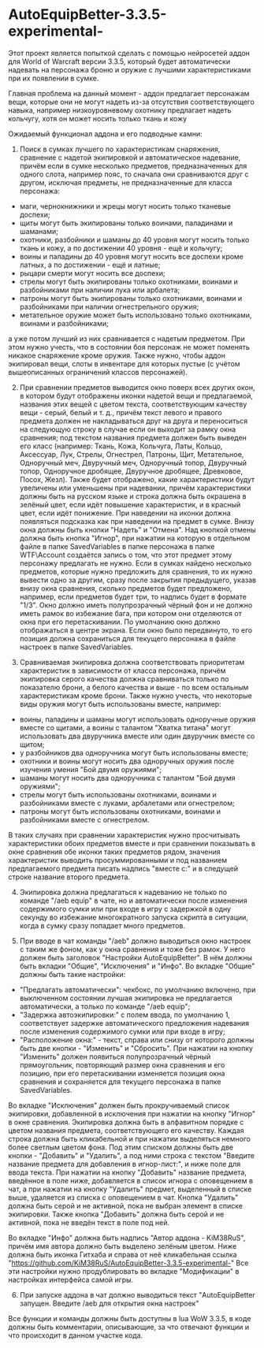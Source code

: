 # AutoEquipBetter-3.3.5-experimental-
Этот проект является попыткой сделать с помощью нейросетей аддон для World of Warcraft версии 3.3.5, который будет автоматически надевать на персонажа броню и оружие с лучшими характеристиками при их появлении в сумке.

Главная проблема на данный момент - аддон предлагает персонажам вещи, которые они не могут надеть из-за отсутствия соответствующего навыка, например низкоуровневому охотнику предлагает надеть кольчугу, хотя он может носить только ткань и кожу

Ожидаемый функционал аддона и его подводные камни:
1) Поиск в сумках лучшего по характеристикам снаряжения, сравнение с надетой экипировкой и автоматическое надевание, причём если в сумке несколько предметов, предназначенных для одного слота, например пояс, то сначала они сравниваются друг с другом, исключая предметы, не предназначенные для класса персонажа: 
- маги, чернокнижники и жрецы могут носить только тканевые доспехи;
- щиты могут быть экипированы только воинами, паладинами и шаманами;
- охотники, разбойники и шаманы до 40 уровня могут носить только ткань и кожу, а по достижении 40 уровня - ещё и кольчугу;
- воины и паладины до 40 уровня могут носить все доспехи кроме латных, а по достижении - ещё и латные;
- рыцари смерти могут носить все доспехи;
- стрелы могут быть экипированы только охотниками, воинами и разбойниками при наличии лука или арбалета;
- патроны могут быть экипированы только охотниками, воинами и разбойниками при наличии огнестрельного оружия;
- метательное оружие может быть использовано только охотниками, воинами и разбойниками;

а уже потом лучший из них сравнивается с надетым предметом.
При этом нужно учесть, что в состоянии боя персонаж не может поменять никакое снаряжение кроме оружия.
Также нужно, чтобы аддон экипировал вещи, слоты в инвентаре для которых пустые (с учётом вышеописанных ограничений классов персонажей).

2) При сравнении предметов выводится окно поверх всех других окон, в котором будут отображены иконки надетой вещи и предлагаемой, названия этих вещей с цветом текста, соответствующим качеству вещи - серый, белый и т. д., причём текст левого и правого предмета должен не накладываться друг на друга и переноситься на следующую строку в случае если он выходит за рамку окна сравнения; под текстом названия предмета должен быть выведен его класс (например: Ткань, Кожа, Кольчуга, Латы, Кольцо, Аксессуар, Лук, Стрелы, Огнестрел, Патроны, Щит, Метательное, Одноручный меч, Двуручный меч, Одноручный топор, Двуручный топор, Одноручное дробящее, Двуручное дробящее, Древковое, Посох, Жезл). Также будет отображено, какие характеристики будут увеличены или уменьшены при надевании, причём характеристики должны быть на русском языке и строка должна быть окрашена в зелёный цвет, если идёт повышение характеристик, и в красный цвет, если идёт понижение. При наведении на иконки должна появляться подсказка как при наведении на предмет в сумке.  Внизу окна должны быть кнопки "Надеть" и "Отмена". Над кнопкой отмены должна быть кнопка "Игнор", при нажатии на которую в отдельном файле в папке SavedVariables в папке персонажа в папке WTF\Account создаётся запись о том, что этот предмет этому персонажу предлагать не нужно. Если в сумках найдено несколько предметов, которые нужно предложить для сравнения, то их нужно вывести одно за другим, сразу после закрытия предыдущего, указав внизу окна сравнения, сколько предметов будет предложено, например, если предметов будет три, то надпись будет в формате "1/3". Окно должно иметь полупрозрачный чёрный фон и не должно иметь рамок во избежание бага, при котором они отделяются от окна при его перетаскивании. По умолчанию окно должно отображаться в центре экрана. Если окно было передвинуто, то его позиция должна сохраниться для текущего персонажа в файле настроек в папке SavedVariables.

3) Сравниваемая экипировка должна соответствовать приоритетам характеристик в зависимости от класса персонажа, причём экипировка серого качества должна сравниваться только по показателю брони, а белого качества и выше - по всем остальным характеристикам кроме брони. Также нужно учесть, что некоторые виды оружия могут быть использованы вместе, например:
- воины, паладины и шаманы могут использовать одноручные оружия вместе со щитами, а воины с талантом "Хватка титана" могут использовать два двуручника вместе или один двуручник вместе со щитом;
- у разбойников два одноручника могут быть использованы вместе;
- охотники и воины могут носить два одноручных оружия после изучения умения "Бой двумя оружиями";
- шаманы могут носить два одноручника с талантом "Бой двумя оружиями";
- стрелы могут быть использованы охотниками, воинами и разбойниками вместе с луками, арбалетами или огнестрелом;
- патроны могут быть использованы охотниками, воинами и разбойниками вместе с огнестрелом.

В таких случаях при сравнении характеристик нужно просчитывать характеристики обоих предметов вместе и при сравнении показывать в окне сравнения обе иконки таких предметов рядом, значения характеристик выводить просуммированными и под названием предлагаемого предмета писать надпись "вместе с:" и в следущей строке название второго предмета.

4) Экипировка должна предлагаться к надеванию не только по команде "/aeb equip" в чате, но и автоматически после изменения содержимого сумки или при входе в игру с задержкой в одну секунду во избежание многократного запуска скрипта в ситуации, когда в сумку сразу попадает много предметов.

5) При вводе в чат команды "/aeb" должно выводиться окно настроек с таким же фоном, как у окна сравнения и тоже без рамок. У него должен быть заголовок "Настройки AutoEquipBetter". В нём должны быть вкладки "Общие", "Исключения" и "Инфо".
Во вкладке "Общие" должны быть такие настройки:
- "Предлагать автоматически": чекбокс, по умолчанию включено, при выключенном состоянии лучшая экипировка не предлагается автоматически, а только по команде "/aeb equip";
- "Задержка автоэкипировки:" с полем ввода, по умолчанию 1, соответствует задержке автоматического предложения надевания после изменения содержимого сумки или при входе в игру;
- "Расположение окна:" - текст, справа или снизу от которого должны быть две кнопки - "Изменить" и "Сбросить". При нажатии на кнопку "Изменить" должен появиться полупрозрачный чёрный прямоугольник, повторяющий размер окна сравнения и его позицию, при его перетаскивании изменяется позиция окна сравнения и сохраняется для текущего персонажа в папке SavedVariables.

Во вкладке "Исключения" должен быть прокручиваемый список экипировки, добавленной в исключения при нажатии на кнопку "Игнор" в окне сравнения. Экипировка должна быть в алфавитном порядке с цветом названия предмета, соответствующего его качеству. Каждая строка должна быть кликабельной и при нажатии выделяться немного более светлым цветом фона. Под этим списком должны быть две кнопки - "Добавить" и "Удалить", а под ними строка с текстом "Введите название предмета для добавления в игнор-лист:", и ниже поле для ввода текста. При нажатии на кнопку "Добавить" название предмета, введённое в поле ниже, добавляется в список игнора с оповещением в чат, а при нажатии на кнопку "Удалить" предмет, выделенный в списке выше, удаляется из списка с оповещением в чат. Кнопка "Удалить" должна быть серой и не активной, пока не выбран элемент в списке экипировки. Также кнопка "Добавить" должна быть серой и не активной, пока не введён текст в поле под ней.

Во вкладке "Инфо" должна быть надпись "Автор аддона - KiM38RuS", причём имя автора должно быть выделено зелёным цветом. Ниже должна быть иконка Гитхаба и справа от неё кликабельная ссылка "https://github.com/KiM38RuS/AutoEquipBetter-3.3.5-experimental-"
Все эти настройки нужно продублировать во вкладке "Модификации" в настройках интерфейса самой игры.

6) При запуске аддона в чат должно выводиться текст "AutoEquipBetter запущен. Введите /aeb для открытия окна настроек"

Все функции и команды должны быть доступны в lua WoW 3.3.5, в коде должны быть комментарии, описывающие, за что отвечают функции и что происходит в данном участке кода.
